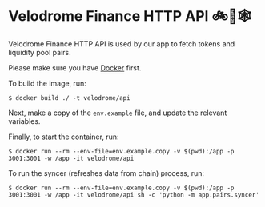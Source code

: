 # Velodrome Finance HTTP API 🚲💨🕸️

Velodrome Finance HTTP API is used by our app to fetch tokens and liquidity
pool pairs.

Please make sure you have [Docker](https://docs.docker.com/install/) first.

To build the image, run:
```
$ docker build ./ -t velodrome/api
```

Next, make a copy of the `env.example` file, and update the relevant variables.

Finally, to start the container, run:
```
$ docker run --rm --env-file=env.example.copy -v $(pwd):/app -p 3001:3001 -w /app -it velodrome/api
```

To run the syncer (refreshes data from chain) process, run:
```
$ docker run --rm --env-file=env.example.copy -v $(pwd):/app -p 3001:3001 -w /app -it velodrome/api sh -c 'python -m app.pairs.syncer'
```
